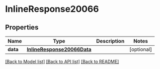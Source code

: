 # InlineResponse20066

## Properties
Name | Type | Description | Notes
------------ | ------------- | ------------- | -------------
**data** | [**InlineResponse20066Data**](InlineResponse20066Data.md) |  | [optional] 

[[Back to Model list]](../README.md#documentation-for-models) [[Back to API list]](../README.md#documentation-for-api-endpoints) [[Back to README]](../README.md)

